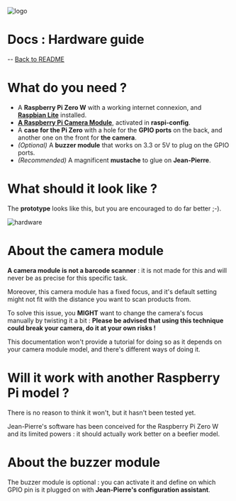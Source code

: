 ![logo](https://raw.githubusercontent.com/matteocargnelutti/jeanpierre/master/misc/ban.png)
# Docs : Hardware guide
-- [Back to README](http://github.com/matteocargnelutti/jeanpierre)

# What do you need ?
* A **Raspberry Pi Zero W** with a working internet connexion, and [**Raspbian Lite**](https://www.raspberrypi.org/downloads/raspbian/) installed.
* [**A Raspberry Pi Camera Module**](https://www.raspberrypi.org/products/camera-module-v2/), activated in **raspi-config**.
* A **case for the Pi Zero** with a hole for the **GPIO ports** on the back, and another one on the front for **the camera**.
* *(Optional)* A **buzzer module** that works on 3.3 or 5V to plug on the GPIO ports.
* *(Recommended)* A magnificent **mustache** to glue on **Jean-Pierre**.

# What should it look like ?
The **prototype** looks like this, but you are encouraged to do far better ;-).

![hardware](https://raw.githubusercontent.com/matteocargnelutti/jeanpierre/master/misc/hardware.jpg)

# About the camera module
**A camera module is not a barcode scanner** : it is not made for this and will never be as precise for this specific task.

Moreover, this camera module has a fixed focus, and it's default setting might not fit with the distance you want to scan products from.

To solve this issue, you **MIGHT** want to change the camera's focus manually by twisting it a bit :
**Please be advised that using this technique could break your camera, do it at your own risks !**

This documentation won't provide a tutorial for doing so as it depends on your camera module model, and there's different ways of doing it.

# Will it work with another Raspberry Pi model ?
There is no reason to think it won't, but it hasn't been tested yet.

Jean-Pierre's software has been conceived for the Raspberry Pi Zero W and its limited powers : it should actually work better on a beefier model.

# About the buzzer module
The buzzer module is optional : you can activate it and define on which GPIO pin is it plugged on with **Jean-Pierre's configuration assistant**.